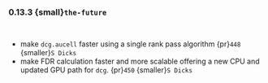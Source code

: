 ### 0.13.3 {small}`the-future`

```{rubric} Features
```


```{rubric} Performance
```
* make `dcg.aucell` faster using a single rank pass algorithm {pr}`448` {smaller}`S Dicks`
* make FDR calculation faster and more scalable offering a new CPU and updated GPU path for `dcg`. {pr}`450` {smaller}`S Dicks`

```{rubric} Bug fixes
```

```{rubric} Misc
```

